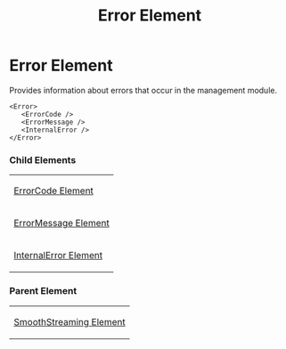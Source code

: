 ﻿---
title: Error Element
TOCTitle: Error Element
ms:assetid: a3721020-e2bd-4eba-a005-813d2452b95d
ms:mtpsurl: https://msdn.microsoft.com/en-us/library/Hh547054(v=VS.90)
ms:contentKeyID: 37836895
ms.date: 05/02/2012
mtps_version: v=VS.90
---

# Error Element

Provides information about errors that occur in the management module.

    <Error>
       <ErrorCode />
       <ErrorMessage />
       <InternalError />
    </Error>

### Child Elements

<table>
<colgroup>
<col style="width: 100%" />
</colgroup>
<tbody>
<tr class="odd">
<td><p><a href="errorcode-element.md">ErrorCode Element</a></p></td>
</tr>
<tr class="even">
<td><p><a href="errormessage-element.md">ErrorMessage Element</a></p></td>
</tr>
<tr class="odd">
<td><p><a href="internalerror-element.md">InternalError Element</a></p></td>
</tr>
</tbody>
</table>


### Parent Element

<table>
<colgroup>
<col style="width: 100%" />
</colgroup>
<tbody>
<tr class="odd">
<td><p><a href="smoothstreaming-element.md">SmoothStreaming Element</a></p></td>
</tr>
</tbody>
</table>

